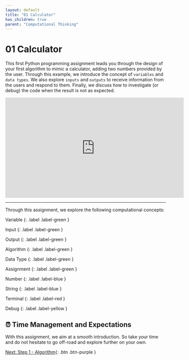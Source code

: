 ```yaml
---
layout: default
title: "01 Calculator"
has_children: true
parent: "Computational Thinking"
---
```


# 01 Calculator

This first Python programming assignment leads you through the design of your first algorithm to mimic a calculator, adding two numbers provided by the user. Through this example, we introduce the concept of `variables` and `data types`. We also explore `inputs` and `outputs` to receive information from the users and respond to them. Finally, we discuss how to investigate (or debug) the code when the result is not as expected.

<div style="text-align:center">
    <iframe width="560" height="315" src="https://www.youtube-nocookie.com/embed/QqmRS15XQl8" frameborder="0" allow="accelerometer; autoplay; clipboard-write; encrypted-media; gyroscope; picture-in-picture" allowfullscreen></iframe>
</div>

---

Through this assignment, we explore the following computational concepts:

Variable
{: .label .label-green }

Input
{: .label .label-green }

Output
{: .label .label-green }

Algorithm
{: .label .label-green }

Data Type
{: .label .label-green }

Assignment
{: .label .label-green }

Number
{: .label .label-blue }

String
{: .label .label-blue }

Terminal
{: .label .label-red }

Debug
{: .label .label-yellow }

## ⏰  Time Management and Expectations

With this assignment, we aim at a smooth introduction. So take your time and do not hesitate to go off-road and explore further on your own.

[Next: Step 1 - Algorithm]({{site.baseurl}}/computational-thinking/01-calculator/step1-algo/){: .btn .btn-purple }
